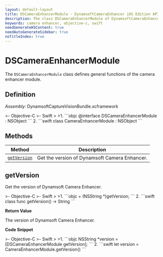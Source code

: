 ```yaml
---
layout: default-layout
title: DSCameraEnhancerModule - DynamsoftCameraEnhancer iOS Edition API Reference
description: The class DSCameraEnhancerModule of DynamsoftCameraEnhancer represents the camera enhancer module, which provides general functions for the camera enhancer.
keywords: camera enhancer, objective-c, swift
needGenerateH3Content: true
needAutoGenerateSidebar: true
noTitleIndex: true
---
```


# DSCameraEnhancerModule

The `DSCameraEnhancerModule` class defines general functions of the camera enhancer module.

## Definition

*Assembly:* DynamsoftCaptureVisionBundle.xcframework

<div class="sample-code-prefix"></div>
>- Objective-C
>- Swift
>
>1. 
```objc
@interface DSCameraEnhancerModule : NSObject
```
2. 
```swift
class CameraEnhancerModule : NSObject
```

## Methods

| Method | Description |
|------- |-------------|
| [`getVersion`](#getversion) | Get the version of Dynamsoft Camera Enhancer. |

## getVersion

Get the version of Dynamsoft Camera Enhancer.

<div class="sample-code-prefix"></div>
>- Objective-C
>- Swift
>
>1. 
```objc
+ (NSString *)getVersion;
```
2. 
```swift
class func getVersion() -> String
```

**Return Value**

The version of Dynamsoft Camera Enhancer.

**Code Snippet**

<div class="sample-code-prefix"></div>
>- Objective-C
>- Swift
>
>1. 
```objc
NSString *version = [DSCameraEnhancerModule getVersion];
```
2. 
```swift
let version = CameraEnhancerModule.getVersion()
```
